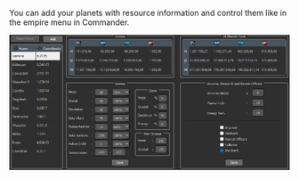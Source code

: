 You can add your planets with resource information and control them like in the empire menu in Commander.

![Empire Menu](screenshot.png)